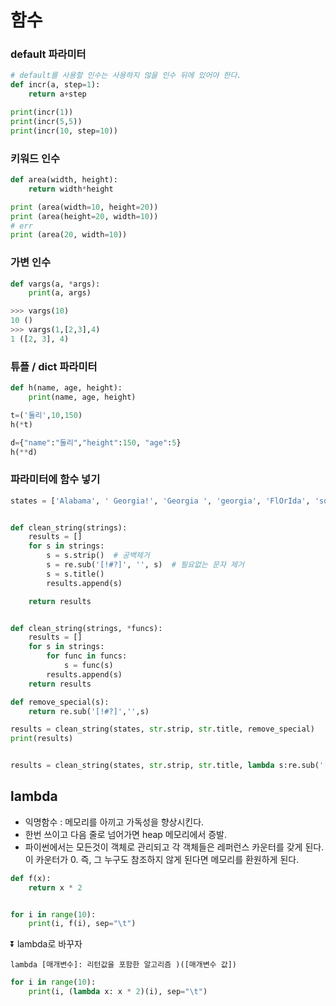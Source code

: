 # 함수

### default 파라미터

```python
# default를 사용할 인수는 사용하지 않을 인수 뒤에 있어야 한다.
def incr(a, step=1): 
    return a+step

print(incr(1))
print(incr(5,5))
print(incr(10, step=10))
```



### 키워드 인수

```python
def area(width, height):
    return width*height

print (area(width=10, height=20))
print (area(height=20, width=10))
# err
print (area(20, width=10))
```



### 가변 인수

```python
def vargs(a, *args):
    print(a, args)

>>> vargs(10)
10 ()    
>>> vargs(1,[2,3],4)
1 ([2, 3], 4)
```



### 튜플 / dict 파라미터

```python
def h(name, age, height):
    print(name, age, height)

t=('둘리',10,150)
h(*t)

d={"name":"둘리","height":150, "age":5}
h(**d)
```



### 파라미터에 함수 넣기

```python
states = ['Alabama', ' Georgia!', 'Georgia ', 'georgia', 'FlOrIda', 'south carolina   ', 'West virginia?']


def clean_string(strings):
    results = []
    for s in strings:
        s = s.strip()  # 공백제거
        s = re.sub('[!#?]', '', s)  # 필요없는 문자 제거
        s = s.title()
        results.append(s)

    return results


def clean_string(strings, *funcs):
    results = []
    for s in strings:
        for func in funcs:
            s = func(s)
        results.append(s)
    return results

def remove_special(s):
    return re.sub('[!#?]','',s)

results = clean_string(states, str.strip, str.title, remove_special)
print(results)


results = clean_string(states, str.strip, str.title, lambda s:re.sub('[!#?]','',s))
```



## lambda

- 익명함수 : 메모리를 아끼고 가독성을 향상시킨다.
- 한번 쓰이고 다음 줄로 넘어가면 heap 메모리에서 증발.
- 파이썬에서는 모든것이 객체로 관리되고 각 객체들은 레퍼런스 카운터를 갖게 된다. 이 카운터가 0. 즉, 그 누구도 참조하지 않게 된다면 메모리를 환원하게 된다.

```python
def f(x):
    return x * 2


for i in range(10):
    print(i, f(i), sep="\t")
```

:arrow_double_down: lambda로 바꾸자

`lambda [매개변수]: 리턴값을 포함한 알고리즘 )([매개변수 값]) `

```python
for i in range(10):
    print(i, (lambda x: x * 2)(i), sep="\t")
```

